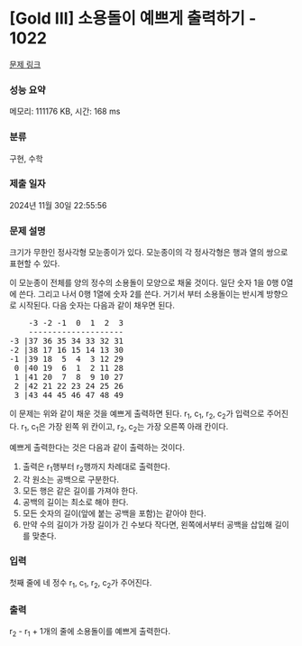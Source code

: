 # [Gold III] 소용돌이 예쁘게 출력하기 - 1022 

[문제 링크](https://www.acmicpc.net/problem/1022) 

### 성능 요약

메모리: 111176 KB, 시간: 168 ms

### 분류

구현, 수학

### 제출 일자

2024년 11월 30일 22:55:56

### 문제 설명

<p>크기가 무한인 정사각형 모눈종이가 있다. 모눈종이의 각 정사각형은 행과 열의 쌍으로 표현할 수 있다.</p>

<p>이 모눈종이 전체를 양의 정수의 소용돌이 모양으로 채울 것이다. 일단 숫자 1을 0행 0열에 쓴다. 그리고 나서 0행 1열에 숫자 2를 쓴다. 거기서 부터 소용돌이는 반시계 방향으로 시작된다. 다음 숫자는 다음과 같이 채우면 된다.</p>

<pre>    -3 -2 -1  0  1  2  3
    --------------------
-3 |37 36 35 34 33 32 31
-2 |38 17 16 15 14 13 30
-1 |39 18  5  4  3 12 29
 0 |40 19  6  1  2 11 28
 1 |41 20  7  8  9 10 27
 2 |42 21 22 23 24 25 26
 3 |43 44 45 46 47 48 49</pre>

<p>이 문제는 위와 같이 채운 것을 예쁘게 출력하면 된다. r<sub>1</sub>, c<sub>1</sub>, r<sub>2</sub>, c<sub>2</sub>가 입력으로 주어진다. r<sub>1</sub>, c<sub>1</sub>은 가장 왼쪽 위 칸이고, r<sub>2</sub>, c<sub>2</sub>는 가장 오른쪽 아래 칸이다.</p>

<p>예쁘게 출력한다는 것은 다음과 같이 출력하는 것이다.</p>

<ol>
	<li>출력은 r<sub>1</sub>행부터 r<sub>2</sub>행까지 차례대로 출력한다.</li>
	<li>각 원소는 공백으로 구분한다.</li>
	<li>모든 행은 같은 길이를 가져야 한다.</li>
	<li>공백의 길이는 최소로 해야 한다.</li>
	<li>모든 숫자의 길이(앞에 붙는 공백을 포함)는 같아야 한다.</li>
	<li>만약 수의 길이가 가장 길이가 긴 수보다 작다면, 왼쪽에서부터 공백을 삽입해 길이를 맞춘다.</li>
</ol>

### 입력 

 <p>첫째 줄에 네 정수 r<sub>1</sub>, c<sub>1</sub>, r<sub>2</sub>, c<sub>2</sub>가 주어진다.</p>

### 출력 

 <p>r<sub>2</sub> - r<sub>1</sub> + 1개의 줄에 소용돌이를 예쁘게 출력한다.</p>

